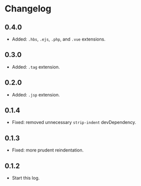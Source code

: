 # Changelog

## 0.4.0

- Added: `.hbs`, `.ejs`, `.php`, and `.vue` extensions.

## 0.3.0

- Added: `.tag` extension.

## 0.2.0

- Added: `.jsp` extension.

## 0.1.4

- Fixed: removed unnecessary `strip-indent` devDependency.

## 0.1.3

- Fixed: more prudent reindentation.

## 0.1.2

- Start this log.
